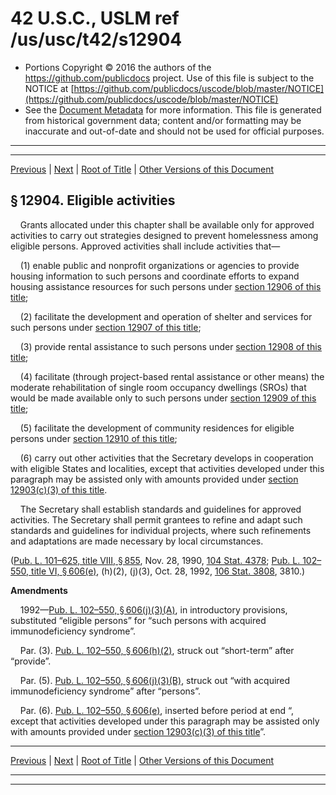 ---
---

# 42 U.S.C., USLM ref /us/usc/t42/s12904

* Portions Copyright © 2016 the authors of the https://github.com/publicdocs project.
  Use of this file is subject to the NOTICE at [https://github.com/publicdocs/uscode/blob/master/NOTICE](https://github.com/publicdocs/uscode/blob/master/NOTICE)
* See the [Document Metadata](././../../../..//README.md) for more information.
  This file is generated from historical government data; content and/or formatting may be inaccurate and out-of-date and should not be used for official purposes.

----------
----------

[Previous](./../../../..//us/usc/t42/ch131/m__us_usc_t42_s12903.md) | [Next](./../../../..//us/usc/t42/ch131/m__us_usc_t42_s12905.md) | [Root of Title](./../../../../) | [Other Versions of this Document](https://publicdocs.github.io/go/links?ns=uslm&ref=%2Fus%2Fusc%2Ft42%2Fs12904)

## § 12904. Eligible activities

    Grants allocated under this chapter shall be available only for approved activities to carry out strategies designed to prevent homelessness among eligible persons. Approved activities shall include activities that—

    (1) enable public and nonprofit organizations or agencies to provide housing information to such persons and coordinate efforts to expand housing assistance resources for such persons under [section 12906 of this title][/us/usc/t42/s12906];

    (2) facilitate the development and operation of shelter and services for such persons under [section 12907 of this title][/us/usc/t42/s12907];

    (3) provide rental assistance to such persons under [section 12908 of this title][/us/usc/t42/s12908];

    (4) facilitate (through project-based rental assistance or other means) the moderate rehabilitation of single room occupancy dwellings (SROs) that would be made available only to such persons under [section 12909 of this title][/us/usc/t42/s12909];

    (5) facilitate the development of community residences for eligible persons under [section 12910 of this title][/us/usc/t42/s12910];

    (6) carry out other activities that the Secretary develops in cooperation with eligible States and localities, except that activities developed under this paragraph may be assisted only with amounts provided under [section 12903(c)(3) of this title][/us/usc/t42/s12903/c/3].

    The Secretary shall establish standards and guidelines for approved activities. The Secretary shall permit grantees to refine and adapt such standards and guidelines for individual projects, where such refinements and adaptations are made necessary by local circumstances.

([Pub. L. 101–625, title VIII, § 855][/us/pl/101/625/s855], Nov. 28, 1990, [104 Stat. 4378][/us/stat/104/4378]; [Pub. L. 102–550, title VI, § 606(e)][/us/pl/102/550/s606/e], (h)(2), (j)(3), Oct. 28, 1992, [106 Stat. 3808][/us/stat/106/3808], 3810.)

 __Amendments__ 

    1992—[Pub. L. 102–550, § 606(j)(3)(A)][/us/pl/102/550/s606/j/3/A], in introductory provisions, substituted “eligible persons” for “such persons with acquired immunodeficiency syndrome”.

    Par. (3). [Pub. L. 102–550, § 606(h)(2)][/us/pl/102/550/s606/h/2], struck out “short-term” after “provide”.

    Par. (5). [Pub. L. 102–550, § 606(j)(3)(B)][/us/pl/102/550/s606/j/3/B], struck out “with acquired immunodeficiency syndrome” after “persons”.

    Par. (6). [Pub. L. 102–550, § 606(e)][/us/pl/102/550/s606/e], inserted before period at end “, except that activities developed under this paragraph may be assisted only with amounts provided under [section 12903(c)(3) of this title][/us/usc/t42/s12903/c/3]”.

----------

[Previous](./../../../..//us/usc/t42/ch131/m__us_usc_t42_s12903.md) | [Next](./../../../..//us/usc/t42/ch131/m__us_usc_t42_s12905.md) | [Root of Title](./../../../../) | [Other Versions of this Document](https://publicdocs.github.io/go/links?ns=uslm&ref=%2Fus%2Fusc%2Ft42%2Fs12904)

----------
----------

[/us/usc/t42/s12906]: https://publicdocs.github.io/go/links?ns=uslm&ref=%2Fus%2Fusc%2Ft42%2Fs12906
[/us/usc/t42/s12907]: https://publicdocs.github.io/go/links?ns=uslm&ref=%2Fus%2Fusc%2Ft42%2Fs12907
[/us/usc/t42/s12908]: https://publicdocs.github.io/go/links?ns=uslm&ref=%2Fus%2Fusc%2Ft42%2Fs12908
[/us/usc/t42/s12909]: https://publicdocs.github.io/go/links?ns=uslm&ref=%2Fus%2Fusc%2Ft42%2Fs12909
[/us/usc/t42/s12910]: https://publicdocs.github.io/go/links?ns=uslm&ref=%2Fus%2Fusc%2Ft42%2Fs12910
[/us/usc/t42/s12903/c/3]: https://publicdocs.github.io/go/links?ns=uslm&ref=%2Fus%2Fusc%2Ft42%2Fs12903%2Fc%2F3
[/us/pl/101/625/s855]: https://publicdocs.github.io/go/links?ns=uslm&ref=%2Fus%2Fpl%2F101%2F625%2Fs855
[/us/stat/104/4378]: https://publicdocs.github.io/go/links?ns=uslm&ref=%2Fus%2Fstat%2F104%2F4378
[/us/pl/102/550/s606/e]: https://publicdocs.github.io/go/links?ns=uslm&ref=%2Fus%2Fpl%2F102%2F550%2Fs606%2Fe
[/us/stat/106/3808]: https://publicdocs.github.io/go/links?ns=uslm&ref=%2Fus%2Fstat%2F106%2F3808
[/us/pl/102/550/s606/j/3/A]: https://publicdocs.github.io/go/links?ns=uslm&ref=%2Fus%2Fpl%2F102%2F550%2Fs606%2Fj%2F3%2FA
[/us/pl/102/550/s606/h/2]: https://publicdocs.github.io/go/links?ns=uslm&ref=%2Fus%2Fpl%2F102%2F550%2Fs606%2Fh%2F2
[/us/pl/102/550/s606/j/3/B]: https://publicdocs.github.io/go/links?ns=uslm&ref=%2Fus%2Fpl%2F102%2F550%2Fs606%2Fj%2F3%2FB
[/us/pl/102/550/s606/e]: https://publicdocs.github.io/go/links?ns=uslm&ref=%2Fus%2Fpl%2F102%2F550%2Fs606%2Fe
[/us/usc/t42/s12903/c/3]: https://publicdocs.github.io/go/links?ns=uslm&ref=%2Fus%2Fusc%2Ft42%2Fs12903%2Fc%2F3


